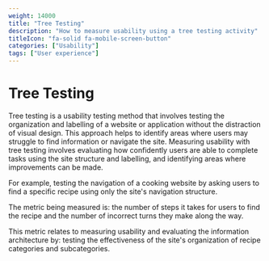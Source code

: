 ```yaml
---
weight: 14000
title: "Tree Testing"
description: "How to measure usability using a tree testing activity"
titleIcon: "fa-solid fa-mobile-screen-button"
categories: ["Usability"]
tags: ["User experience"]
---
```

# Tree Testing
Tree testing is a usability testing method that involves testing the organization and labelling of a website or application without the distraction of visual design. This approach helps to identify areas where users may struggle to find information or navigate the site. Measuring usability with tree testing involves evaluating how confidently users are able to complete tasks using the site structure and labelling, and identifying areas where improvements can be made.

For example, testing the navigation of a cooking website by asking users to find a specific recipe using only the site's navigation structure.

The metric being measured is: the number of steps it takes for users to find the recipe and the number of incorrect turns they make along the way.

This metric relates to measuring usability and evaluating the information architecture by: testing the effectiveness of the site's organization of recipe categories and subcategories.
